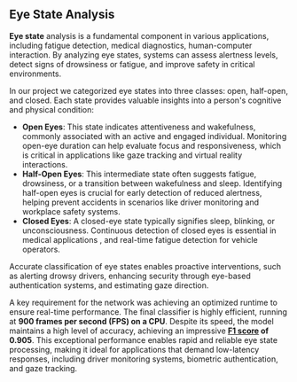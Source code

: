 ## Eye State Analysis  ##

**Eye state** analysis is a fundamental component in various applications, including fatigue detection, medical diagnostics, human-computer interaction. By analyzing eye states, systems can assess alertness levels, detect signs of drowsiness or fatigue, and improve safety in critical environments.

In our project we categorized eye states into three classes: open, half-open, and closed. Each state provides valuable insights into a person's cognitive and physical condition:

+ **Open Eyes**: This state indicates attentiveness and wakefulness, commonly associated with an active and engaged individual. Monitoring open-eye duration can help evaluate focus and responsiveness, which is critical in applications like gaze tracking and virtual reality interactions.
+ **Half-Open Eyes**: This intermediate state often suggests fatigue, drowsiness, or a transition between wakefulness and sleep. Identifying half-open eyes is crucial for early detection of reduced alertness, helping prevent accidents in scenarios like driver monitoring and workplace safety systems.
+ **Closed Eyes**: A closed-eye state typically signifies sleep, blinking, or unconsciousness. Continuous detection of closed eyes is essential in medical applications , and real-time fatigue detection for vehicle operators.
  
Accurate classification of eye states enables proactive interventions, such as alerting drowsy drivers, enhancing security through eye-based authentication systems, and estimating gaze direction.

A key requirement for the network was achieving an optimized runtime to ensure real-time performance. The final classifier is highly efficient, running at **900 frames per second (FPS) on a CPU**. Despite its speed, the model maintains a high level of accuracy, achieving an impressive **[F1 score](https://www.v7labs.com/blog/f1-score-guide) of 0.905**. This exceptional performance enables rapid and reliable eye state processing, making it ideal for applications that demand low-latency responses, including driver monitoring systems, biometric authentication, and gaze tracking.
